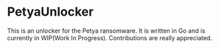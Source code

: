 # PetyaUnlocker
This is an unlocker for the Petya ransomware. It is written in Go and is currently in WIP(Work In Progress). Contributions are really appreciated.
